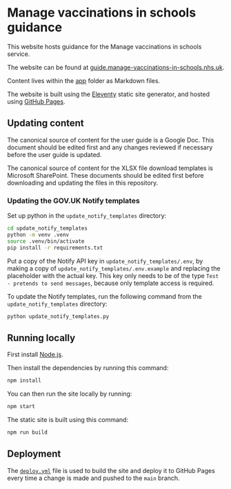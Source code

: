 # Manage vaccinations in schools guidance

This website hosts guidance for the Manage vaccinations in schools service.

The website can be found at [guide.manage-vaccinations-in-schools.nhs.uk](https://guide.manage-vaccinations-in-schools.nhs.uk).

Content lives within the [app](./app) folder as Markdown files.

The website is built using the [Eleventy](https://www.11ty.dev) static site generator, and hosted using [GitHub Pages](https://pages.github.com).

## Updating content

The canonical source of content for the user guide is a Google Doc. This document should be edited first and any changes reviewed if necessary before the user guide is updated.

The canonical source of content for the XLSX file download templates is Microsoft SharePoint. These documents should be edited first before downloading and updating the files in this repository.

### Updating the GOV.UK Notify templates

Set up python in the `update_notify_templates` directory:

```bash
cd update_notify_templates
python -m venv .venv
source .venv/bin/activate
pip install -r requirements.txt
```

Put a copy of the Notify API key in `update_notify_templates/.env`, by making a copy of
`update_notify_templates/.env.example` and replacing the placeholder with the actual key.
This key only needs to be of the type `Test - pretends to send messages`, because only template access is required.

To update the Notify templates, run the following command from the `update_notify_templates` directory:

```bash
python update_notify_templates.py
```

## Running locally

First install [Node.js](https://nodejs.org/en).

Then install the dependencies by running this command:

```bash
npm install
```

You can then run the site locally by running:

```bash
npm start
```

The static site is built using this command:

```bash
npm run build
```

## Deployment

The [`deploy.yml`](./.github/workflows/deploy.yml) file is used to build the site and deploy it to GitHub Pages every time a change is made and pushed to the `main` branch.
